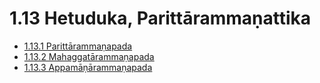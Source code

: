 # 1.13 Hetuduka, Parittārammaṇattika

* [1.13.1 Parittārammaṇapada](1.13/1.13.1.md)
* [1.13.2 Mahaggatārammaṇapada](1.13/1.13.2.md)
* [1.13.3 Appamāṇārammaṇapada](1.13/1.13.3.md)
